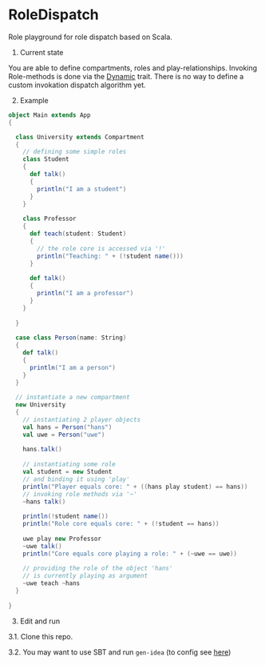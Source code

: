 RoleDispatch
============

Role playground for role dispatch based on Scala.


1. Current state
  
  You are able to define compartments, roles and play-relationships. Invoking
  Role-methods is done via the [Dynamic][scala-dynamic] trait. There is no way to define a
  custom invokation dispatch algorithm yet.
  
2. Example
  ```scala
  object Main extends App
  {
  
    class University extends Compartment
    {
      // defining some simple roles
      class Student
      {
        def talk()
        {
          println("I am a student")
        }
      }
    
      class Professor
      {
        def teach(student: Student)
        {
          // the role core is accessed via '!'
          println("Teaching: " + (!student name()))
        }
    
        def talk()
        {
          println("I am a professor")
        }
      }
    
    }
    
    case class Person(name: String)
    {
      def talk()
      {
        println("I am a person")
      }
    }
    
    // instantiate a new compartment
    new University
    {
      // instantiating 2 player objects
      val hans = Person("hans")
      val uwe = Person("uwe")
    
      hans.talk()
    
      // instantiating some role
      val student = new Student
      // and binding it using 'play'
      println("Player equals core: " + ((hans play student) == hans))
      // invoking role methods via '~'
      ~hans talk()
    
      println(!student name())
      println("Role core equals core: " + (!student == hans))
    
      uwe play new Professor
      ~uwe talk()
      println("Core equals core playing a role: " + (~uwe == uwe))
    
      // providing the role of the object 'hans'
      // is currently playing as argument
      ~uwe teach ~hans
    }
    
  }
  ```

3. Edit and run

  3.1. Clone this repo.
  
  3.2. You may want to use SBT and run ```gen-idea``` (to config see [here][sbt-gen-idea])
  
[sbt-gen-idea]: https://github.com/mpeltonen/sbt-idea
[scala-dynamic]: http://www.scala-lang.org/api/current/#scala.Dynamic

